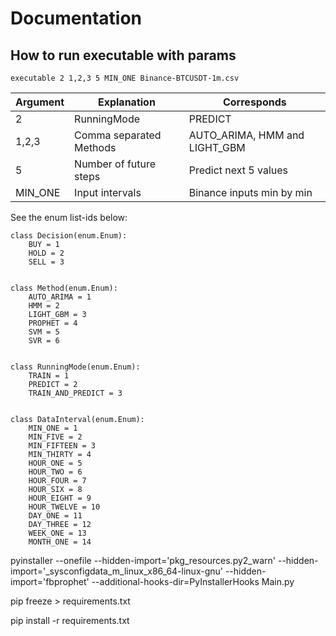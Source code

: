 # Documentation


## How to run executable with params

```
executable 2 1,2,3 5 MIN_ONE Binance-BTCUSDT-1m.csv
```

Argument | Explanation | Corresponds
------------- | ------------- | -------------
2  | RunningMode | PREDICT
1,2,3  | Comma separated Methods | AUTO_ARIMA, HMM and LIGHT_GBM
5  | Number of future steps | Predict next 5 values
MIN_ONE  | Input intervals | Binance inputs min by min

See the enum list-ids below:

```
class Decision(enum.Enum):
    BUY = 1
    HOLD = 2
    SELL = 3


class Method(enum.Enum):
    AUTO_ARIMA = 1
    HMM = 2
    LIGHT_GBM = 3
    PROPHET = 4
    SVM = 5
    SVR = 6


class RunningMode(enum.Enum):
    TRAIN = 1
    PREDICT = 2
    TRAIN_AND_PREDICT = 3


class DataInterval(enum.Enum):
    MIN_ONE = 1
    MIN_FIVE = 2
    MIN_FIFTEEN = 3
    MIN_THIRTY = 4
    HOUR_ONE = 5
    HOUR_TWO = 6
    HOUR_FOUR = 7
    HOUR_SIX = 8
    HOUR_EIGHT = 9
    HOUR_TWELVE = 10
    DAY_ONE = 11
    DAY_THREE = 12
    WEEK_ONE = 13
    MONTH_ONE = 14

```

pyinstaller --onefile --hidden-import='pkg_resources.py2_warn' --hidden-import='_sysconfigdata_m_linux_x86_64-linux-gnu' --hidden-import='fbprophet' --additional-hooks-dir=PyInstallerHooks Main.py


pip freeze > requirements.txt


pip install -r requirements.txt
